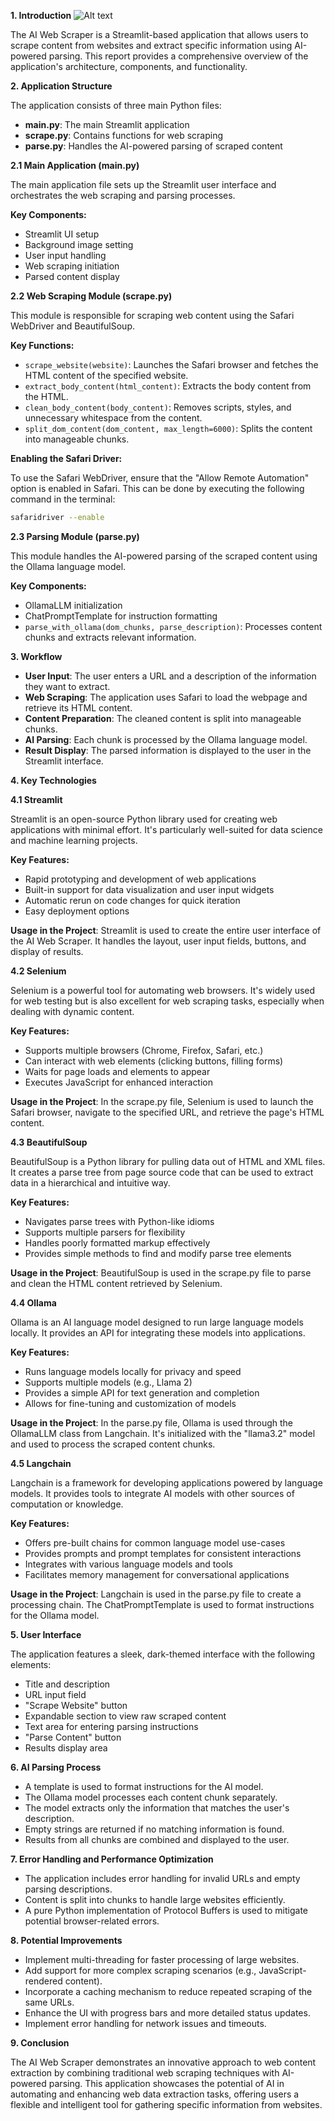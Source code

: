 
**1. Introduction**
![Alt text]([elative/path/to/image.png](https://github.com/prabal-17/AI-Web-Scraping-with-Ollama/blob/main/llama.png))

The AI Web Scraper is a Streamlit-based application that allows users to scrape content from websites and extract specific information using AI-powered parsing. This report provides a comprehensive overview of the application's architecture, components, and functionality.

**2. Application Structure**

The application consists of three main Python files:

- **main.py**: The main Streamlit application
- **scrape.py**: Contains functions for web scraping
- **parse.py**: Handles the AI-powered parsing of scraped content

**2.1 Main Application (main.py)**

The main application file sets up the Streamlit user interface and orchestrates the web scraping and parsing processes.

**Key Components:**

- Streamlit UI setup
- Background image setting
- User input handling
- Web scraping initiation
- Parsed content display

**2.2 Web Scraping Module (scrape.py)**

This module is responsible for scraping web content using the Safari WebDriver and BeautifulSoup.

**Key Functions:**

- `scrape_website(website)`: Launches the Safari browser and fetches the HTML content of the specified website.
- `extract_body_content(html_content)`: Extracts the body content from the HTML.
- `clean_body_content(body_content)`: Removes scripts, styles, and unnecessary whitespace from the content.
- `split_dom_content(dom_content, max_length=6000)`: Splits the content into manageable chunks.

**Enabling the Safari Driver:**

To use the Safari WebDriver, ensure that the "Allow Remote Automation" option is enabled in Safari. This can be done by executing the following command in the terminal:

```bash
safaridriver --enable
```

**2.3 Parsing Module (parse.py)**

This module handles the AI-powered parsing of the scraped content using the Ollama language model.

**Key Components:**

- OllamaLLM initialization
- ChatPromptTemplate for instruction formatting
- `parse_with_ollama(dom_chunks, parse_description)`: Processes content chunks and extracts relevant information.

**3. Workflow**

- **User Input**: The user enters a URL and a description of the information they want to extract.
- **Web Scraping**: The application uses Safari to load the webpage and retrieve its HTML content.
- **Content Preparation**: The cleaned content is split into manageable chunks.
- **AI Parsing**: Each chunk is processed by the Ollama language model.
- **Result Display**: The parsed information is displayed to the user in the Streamlit interface.

**4. Key Technologies**

**4.1 Streamlit**

Streamlit is an open-source Python library used for creating web applications with minimal effort. It's particularly well-suited for data science and machine learning projects.

**Key Features:**

- Rapid prototyping and development of web applications
- Built-in support for data visualization and user input widgets
- Automatic rerun on code changes for quick iteration
- Easy deployment options

**Usage in the Project**: Streamlit is used to create the entire user interface of the AI Web Scraper. It handles the layout, user input fields, buttons, and display of results.

**4.2 Selenium**

Selenium is a powerful tool for automating web browsers. It's widely used for web testing but is also excellent for web scraping tasks, especially when dealing with dynamic content.

**Key Features:**

- Supports multiple browsers (Chrome, Firefox, Safari, etc.)
- Can interact with web elements (clicking buttons, filling forms)
- Waits for page loads and elements to appear
- Executes JavaScript for enhanced interaction

**Usage in the Project**: In the scrape.py file, Selenium is used to launch the Safari browser, navigate to the specified URL, and retrieve the page's HTML content.

**4.3 BeautifulSoup**

BeautifulSoup is a Python library for pulling data out of HTML and XML files. It creates a parse tree from page source code that can be used to extract data in a hierarchical and intuitive way.

**Key Features:**

- Navigates parse trees with Python-like idioms
- Supports multiple parsers for flexibility
- Handles poorly formatted markup effectively
- Provides simple methods to find and modify parse tree elements

**Usage in the Project**: BeautifulSoup is used in the scrape.py file to parse and clean the HTML content retrieved by Selenium.

**4.4 Ollama**

Ollama is an AI language model designed to run large language models locally. It provides an API for integrating these models into applications.

**Key Features:**

- Runs language models locally for privacy and speed
- Supports multiple models (e.g., Llama 2)
- Provides a simple API for text generation and completion
- Allows for fine-tuning and customization of models

**Usage in the Project**: In the parse.py file, Ollama is used through the OllamaLLM class from Langchain. It's initialized with the "llama3.2" model and used to process the scraped content chunks.

**4.5 Langchain**

Langchain is a framework for developing applications powered by language models. It provides tools to integrate AI models with other sources of computation or knowledge.

**Key Features:**

- Offers pre-built chains for common language model use-cases
- Provides prompts and prompt templates for consistent interactions
- Integrates with various language models and tools
- Facilitates memory management for conversational applications

**Usage in the Project**: Langchain is used in the parse.py file to create a processing chain. The ChatPromptTemplate is used to format instructions for the Ollama model.

**5. User Interface**

The application features a sleek, dark-themed interface with the following elements:

- Title and description
- URL input field
- "Scrape Website" button
- Expandable section to view raw scraped content
- Text area for entering parsing instructions
- "Parse Content" button
- Results display area

**6. AI Parsing Process**

- A template is used to format instructions for the AI model.
- The Ollama model processes each content chunk separately.
- The model extracts only the information that matches the user's description.
- Empty strings are returned if no matching information is found.
- Results from all chunks are combined and displayed to the user.

**7. Error Handling and Performance Optimization**

- The application includes error handling for invalid URLs and empty parsing descriptions.
- Content is split into chunks to handle large websites efficiently.
- A pure Python implementation of Protocol Buffers is used to mitigate potential browser-related errors.

**8. Potential Improvements**

- Implement multi-threading for faster processing of large websites.
- Add support for more complex scraping scenarios (e.g., JavaScript-rendered content).
- Incorporate a caching mechanism to reduce repeated scraping of the same URLs.
- Enhance the UI with progress bars and more detailed status updates.
- Implement error handling for network issues and timeouts.

**9. Conclusion**

The AI Web Scraper demonstrates an innovative approach to web content extraction by combining traditional web scraping techniques with AI-powered parsing. This application showcases the potential of AI in automating and enhancing web data extraction tasks, offering users a flexible and intelligent tool for gathering specific information from websites.

